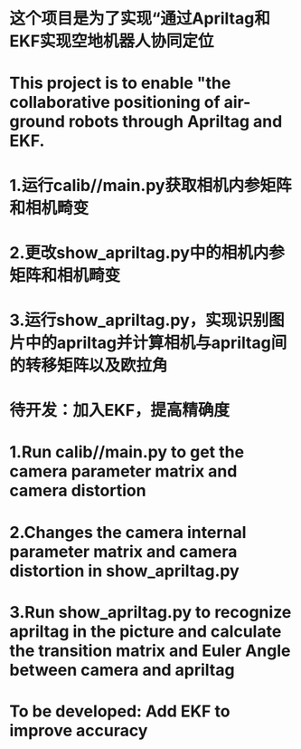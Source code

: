 # 这个项目是为了实现“通过Apriltag和EKF实现空地机器人协同定位
# This project is to enable "the collaborative positioning of air-ground robots through Apriltag and EKF.

# 1.运行calib//main.py获取相机内参矩阵和相机畸变
# 2.更改show_apriltag.py中的相机内参矩阵和相机畸变
# 3.运行show_apriltag.py，实现识别图片中的apriltag并计算相机与apriltag间的转移矩阵以及欧拉角
# 待开发：加入EKF，提高精确度

# 1.Run calib//main.py to get the camera parameter matrix and camera distortion
# 2.Changes the camera internal parameter matrix and camera distortion in show_apriltag.py
# 3.Run show_apriltag.py to recognize apriltag in the picture and calculate the transition matrix and Euler Angle between camera and apriltag
# To be developed: Add EKF to improve accuracy
